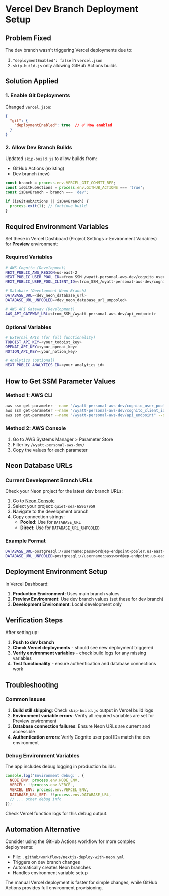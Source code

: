 # Vercel Dev Branch Deployment Setup

## Problem Fixed

The dev branch wasn't triggering Vercel deployments due to:
1. `"deploymentEnabled": false` in `vercel.json`
2. `skip-build.js` only allowing GitHub Actions builds

## Solution Applied

### 1. Enable Git Deployments
Changed `vercel.json`:
```json
{
  "git": {
    "deploymentEnabled": true  // ✅ Now enabled
  }
}
```

### 2. Allow Dev Branch Builds
Updated `skip-build.js` to allow builds from:
- GitHub Actions (existing)
- Dev branch (new)

```javascript
const branch = process.env.VERCEL_GIT_COMMIT_REF;
const isGitHubActions = process.env.GITHUB_ACTIONS === 'true';
const isDevBranch = branch === 'dev';

if (isGitHubActions || isDevBranch) {
  process.exit(1); // Continue build
}
```

## Required Environment Variables

Set these in Vercel Dashboard (Project Settings > Environment Variables) for **Preview** environment:

### Required Variables
```bash
# AWS Cognito (Development)
NEXT_PUBLIC_AWS_REGION=us-east-2
NEXT_PUBLIC_USER_POOL_ID=<from_SSM_/wyatt-personal-aws-dev/cognito_user_pool_id>
NEXT_PUBLIC_USER_POOL_CLIENT_ID=<from_SSM_/wyatt-personal-aws-dev/cognito_client_id>

# Database (Development Neon Branch)
DATABASE_URL=<dev_neon_database_url>
DATABASE_URL_UNPOOLED=<dev_neon_database_url_unpooled>

# AWS API Gateway (Development)
AWS_API_GATEWAY_URL=<from_SSM_/wyatt-personal-aws-dev/api_endpoint>
```

### Optional Variables
```bash
# External APIs (for full functionality)
TODOIST_API_KEY=<your_todoist_key>
OPENAI_API_KEY=<your_openai_key>
NOTION_API_KEY=<your_notion_key>

# Analytics (optional)
NEXT_PUBLIC_ANALYTICS_ID=<your_analytics_id>
```

## How to Get SSM Parameter Values

### Method 1: AWS CLI
```bash
aws ssm get-parameter --name "/wyatt-personal-aws-dev/cognito_user_pool_id" --query "Parameter.Value" --output text
aws ssm get-parameter --name "/wyatt-personal-aws-dev/cognito_client_id" --query "Parameter.Value" --output text
aws ssm get-parameter --name "/wyatt-personal-aws-dev/api_endpoint" --query "Parameter.Value" --output text
```

### Method 2: AWS Console
1. Go to AWS Systems Manager > Parameter Store
2. Filter by `/wyatt-personal-aws-dev/`
3. Copy the values for each parameter

## Neon Database URLs

### Current Development Branch URLs
Check your Neon project for the latest dev branch URLs:

1. Go to [Neon Console](https://console.neon.tech)
2. Select your project: `quiet-sea-65967959`
3. Navigate to the development branch
4. Copy connection strings:
   - **Pooled**: Use for `DATABASE_URL`
   - **Direct**: Use for `DATABASE_URL_UNPOOLED`

### Example Format
```bash
DATABASE_URL=postgresql://username:password@ep-endpoint-pooler.us-east-2.aws.neon.tech/dbname?sslmode=require
DATABASE_URL_UNPOOLED=postgresql://username:password@ep-endpoint.us-east-2.aws.neon.tech/dbname?sslmode=require
```

## Deployment Environment Setup

In Vercel Dashboard:

1. **Production Environment**: Uses main branch values
2. **Preview Environment**: Use dev branch values (set these for dev branch)
3. **Development Environment**: Local development only

## Verification Steps

After setting up:

1. **Push to dev branch**
2. **Check Vercel deployments** - should see new deployment triggered
3. **Verify environment variables** - check build logs for any missing variables
4. **Test functionality** - ensure authentication and database connections work

## Troubleshooting

### Common Issues

1. **Build still skipping**: Check `skip-build.js` output in Vercel build logs
2. **Environment variable errors**: Verify all required variables are set for Preview environment
3. **Database connection failures**: Ensure Neon URLs are current and accessible
4. **Authentication errors**: Verify Cognito user pool IDs match the dev environment

### Debug Environment Variables

The app includes debug logging in production builds:
```javascript
console.log('Environment debug:', {
  NODE_ENV: process.env.NODE_ENV,
  VERCEL: !!process.env.VERCEL,
  VERCEL_ENV: process.env.VERCEL_ENV,
  DATABASE_URL_SET: !!process.env.DATABASE_URL,
  // ... other debug info
});
```

Check Vercel function logs for this debug output.

## Automation Alternative

Consider using the GitHub Actions workflow for more complex deployments:
- File: `.github/workflows/nextjs-deploy-with-neon.yml`
- Triggers on dev branch changes
- Automatically creates Neon branches
- Handles environment variable setup

The manual Vercel deployment is faster for simple changes, while GitHub Actions provides full environment provisioning.
